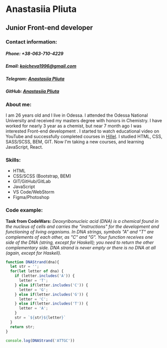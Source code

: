 # Anastasiia Pliuta

## Junior Front-end developer

### Contact information:

##### Phone: +38-063-710-4229
##### Email: <koicheva1996@gmail.com>
##### Telegram: [Anastasiia Pliuta](https://t.me/pliutanastya)
##### GitHub: [Anastasiia Pliuta](https://github.com/PliutaNastya)

### About me:
I am 26 years old and I live in Odessa. I attended the Odessa National University and received my masters degree with honors in Chemistry. I have worked for nearly 3 year as a chemist, but  near 7 month ago I was interested Front-end development . I started to watch educational video on YouTube and successfully completed courses in [Hillel](https://online.ithillel.ua/). I studied HTML, CSS, SASS/SCSS, BEM, GIT. Now I'm taking a new courses, and learning JavaScript, React. 

### Skills:

* HTML
* CSS/SCSS (Bootstrap, BEM)
* GIT/GitHub/GitLab
* JavaScript
* VS Code/WebStorm
* Figma/Photoshop

### Code example:

**Task from CodeWars:** *Deoxyribonucleic acid (DNA) is a chemical found in the nucleus of cells and carries the "instructions" for the development and functioning of living organisms. In DNA strings, symbols "A" and "T" are complements of each other, as "C" and "G". Your function receives one side of the DNA (string, except for Haskell); you need to return the other complementary side. DNA strand is never empty or there is no DNA at all (again, except for Haskell).*

```javascript
function DNAStrand(dna){
  let str = '';
  for(let letter of dna) {
    if (letter.includes('A')) {
      letter = 'T';
    } else if(letter.includes('C')) {
      letter = 'G';
    } else if(letter.includes('G')) {
      letter = 'C';
    } else if(letter.includes('T')) {
      letter = 'A';
    }
    str = `${str}${letter}`
  }
  return str;
}

console.log(DNAStrand('ATTGC'))
```